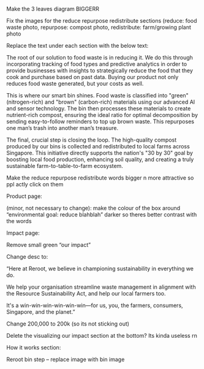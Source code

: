 Make the 3 leaves diagram BIGGERR 

Fix the images for the reduce repurpose redistribute sections (reduce: food waste photo, repurpose: compost photo, redistribute: farm/growing plant photo 

Replace the text under each section with the below text: 

The root of our solution to food waste is in reducing it. We do this through incorporating tracking of food types and predictive analytics in order to provide businesses with insights to strategically reduce the food that they cook and purchase based on past data. Buying our product not only reduces food waste generated, but your costs as well. 

This is where our smart bin shines. Food waste is classified into "green" (nitrogen-rich) and "brown" (carbon-rich) materials using our advanced AI and sensor technology. The bin then processes these materials to create nutrient-rich compost, ensuring the ideal ratio for optimal decomposition by sending easy-to-follow reminders to top up brown waste. This repurposes one man’s trash into another man’s treasure. 

The final, crucial step is closing the loop. The high-quality compost produced by our bins is collected and redistributed to local farms across Singapore. This initiative directly supports the nation's "30 by 30" goal by boosting local food production, enhancing soil quality, and creating a truly sustainable farm-to-table-to-farm ecosystem. 

Make the reduce repurpose redistribute words bigger n more attractive so ppl actly click on them 

Product page: 

(minor, not necessary to change): make the colour of the box around “environmental goal: reduce blahblah” darker so theres better contrast with the words 

Impact page: 

Remove small green “our impact” 

Change desc to: 

“Here at Reroot, we believe in championing sustainability in everything we do.  

We help your organisation streamline waste management in alignment with the Resource Sustainability Act, and help our local farmers too. 

It's a win-win-win-win-win-win—for us, you, the farmers, consumers, Singapore, and the planet.” 

Change 200,000 to 200k (so its not sticking out) 

Delete the visualizing our impact section at the bottom? Its kinda useless rn 

How it works section: 

Reroot bin step – replace image with bin image  